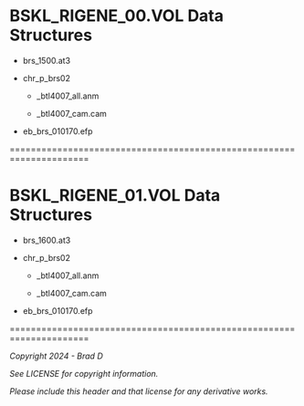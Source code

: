 # BSKL_RIGENE_00.VOL Data Structures

* brs_1500.at3

* chr_p_brs02

	* _btl4007_all.anm

	* _btl4007_cam.cam

* eb_brs_010170.efp

=====================================================================
# BSKL_RIGENE_01.VOL Data Structures

* brs_1600.at3

* chr_p_brs02

	* _btl4007_all.anm

	* _btl4007_cam.cam

* eb_brs_010170.efp

=====================================================================

*Copyright 2024 - Brad D*

*See LICENSE for copyright information.*

*Please include this header and that license for any derivative works.*